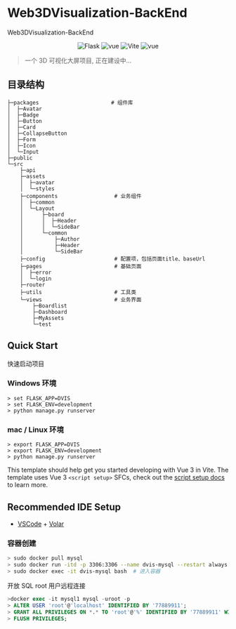# Web3DVisualization-BackEnd

Web3DVisualization-BackEnd

<p align="center">
  <img src="https://img.shields.io/badge/Flask-1.1.4-ff7675.svg" alt="Flask">
  <img src="https://img.shields.io/badge/Python-2.7.18-41b883.svg" alt="vue">
  <img src="https://img.shields.io/badge/Vite-1.3.0-ffeaa7.svg" alt="Vite">
  <img src="https://img.shields.io/badge/Typescript-4.4.3-74b9ff.svg" alt="vue">
</p>

> 一个 3D 可视化大屏项目, 正在建设中...

## 目录结构

```shell
├─packages                       # 组件库
│  ├─Avatar
│  ├─Badge
│  ├─Button
│  ├─Card
│  ├─CollapseButton
│  ├─Form
│  ├─Icon
│  └─Input
├─public
└─src
    ├─api
    ├─assets
    │  ├─avatar
    │  └─styles
    ├─components                  # 业务组件
    │  ├─common
    │  └─Layout
    │      ├─board
    │      │  ├─Header
    │      │  └─SideBar
    │      └─common
    │          ├─Author
    │          ├─Header
    │          └─SideBar
    ├─config                      # 配置项，包括页面title、baseUrl
    ├─pages                       # 基础页面
    │  ├─error
    │  └─login
    ├─router
    ├─utils                       # 工具类
    └─views                       # 业务界面
        ├─Boardlist
        ├─Dashboard
        ├─MyAssets
        └─test
```

## Quick Start

快速启动项目

### Windows 环境

```shell
> set FLASK_APP=DVIS
> set FLASK_ENV=development
> python manage.py runserver
```

### mac / Linux 环境

```shell
> export FLASK_APP=DVIS
> export FLASK_ENV=development
> python manage.py runserver
```

This template should help get you started developing with Vue 3 in Vite. The template uses Vue 3 `<script setup>` SFCs, check out the [script setup docs](https://v3.vuejs.org/api/sfc-script-setup.html#sfc-script-setup) to learn more.

## Recommended IDE Setup

- [VSCode](https://code.visualstudio.com/) + [Volar](https://marketplace.visualstudio.com/items?itemName=johnsoncodehk.volar)

### 容器创建

```bash
> sudo docker pull mysql
> sudo docker run -itd -p 3306:3306 --name dvis-mysql --restart always -e MYSQL_ROOT_PASSWORD=77889911 mysql:8.0.2
> sudo docker exec -it dvis-mysql bash  # 进入容器
```

开放 SQL root 用户远程连接

```SQL
>docker exec -it mysql1 mysql -uroot -p
> ALTER USER 'root'@'localhost' IDENTIFIED BY '77889911';
> GRANT ALL PRIVILEGES ON *.* TO 'root'@'%' IDENTIFIED BY '77889911' WITH GRANT OPTION;
> FLUSH PRIVILEGES;
```

<!-- -v /home/faker/app/mysql-dvis/conf:/etc/mysql -v /home/faker/app/mysql-dvis/logs:/var/log/mysql -v /home/faker/app/mysql-dvis/data:/var/lib/mysql  -->
